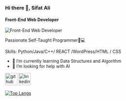 ### Hi there 👋, Sifat Ali
#### Front-End Web Developer
![Front-End Web Developer](https://media.licdn.com/dms/image/D5616AQEm3k4CMQqv1A/profile-displaybackgroundimage-shrink_350_1400/0/1710643700485?e=1717632000&v=beta&t=lKqJgWvMkjbQklb8wSp4xya18F8znnMKpk6OdgLATP0)

Passionate Self-Taught Programmer🚀💻

Skills: Python/Java/C++/ REACT /WordPress/HTML / CSS

- 🌱 I’m currently learning Data Structures and Algorithm  
- 🤔 I’m looking for help with AI 


[<img src='https://cdn.jsdelivr.net/npm/simple-icons@3.0.1/icons/github.svg' alt='github' height='40'>](https://github.com/SifatAli008)  [<img src='https://cdn.jsdelivr.net/npm/simple-icons@3.0.1/icons/linkedin.svg' alt='linkedin' height='40'>](https://www.linkedin.com/in/https://www.linkedin.com/in/sifat-ali//)  

[![Top Langs](https://github-readme-stats.vercel.app/api/top-langs/?username=SifatAli008)](https://github.com/anuraghazra/github-readme-stats)

